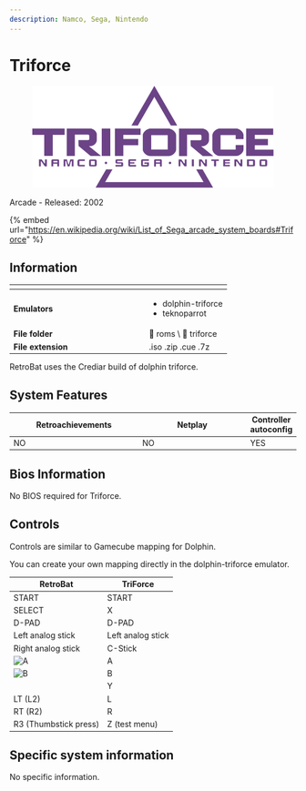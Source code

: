 ```yaml
---
description: Namco, Sega, Nintendo
---
```


# Triforce

<div align="left"><figure><picture><source srcset="https://raw.githubusercontent.com/fabricecaruso/es-theme-carbon/91d85c7849cc550b0cac4e75cb8e0923d3b61b5e/art/logos/triforce-w.svg" media="(prefers-color-scheme: dark)"><img src="https://raw.githubusercontent.com/fabricecaruso/es-theme-carbon/52ff37c9e265587d006945a2ba695b5a962b3a3d/art/logos/triforce.svg" alt=""></picture><figcaption></figcaption></figure></div>

Arcade - Released: 2002

{% embed url="https://en.wikipedia.org/wiki/List_of_Sega_arcade_system_boards#Triforce" %}

## Information

<table data-header-hidden><thead><tr><th width="224"></th><th></th></tr></thead><tbody><tr><td><strong>Emulators</strong></td><td><ul><li>dolphin-triforce</li><li>teknoparrot</li></ul></td></tr><tr><td><strong>File folder</strong></td><td><span data-gb-custom-inline data-tag="emoji" data-code="1f4c2">📂</span> roms \ <span data-gb-custom-inline data-tag="emoji" data-code="1f4c2">📂</span> triforce</td></tr><tr><td><strong>File extension</strong></td><td>.iso .zip .cue .7z</td></tr></tbody></table>

RetroBat uses the Crediar build of dolphin triforce.

## System Features

<table><thead><tr><th width="256">Retroachievements</th><th width="243">Netplay</th><th>Controller autoconfig</th></tr></thead><tbody><tr><td>NO</td><td>NO</td><td>YES</td></tr></tbody></table>

## Bios Information

No BIOS required for Triforce.

## Controls

Controls are similar to Gamecube mapping for Dolphin.

You can create your own mapping directly in the dolphin-triforce emulator.

| RetroBat                                                                       | TriForce          |
| ------------------------------------------------------------------------------ | ----------------- |
| START                                                                          | START             |
| SELECT                                                                         | X                 |
| D-PAD                                                                          | D-PAD             |
| Left analog stick                                                              | Left analog stick |
| Right analog stick                                                             | C-Stick           |
| ![A](<../../../../.gitbook/assets/image (30).png>)                             | A                 |
| ![B](<../../../../.gitbook/assets/image (16).png>)                             | B                 |
| <img src="../../../../.gitbook/assets/image (48).png" alt="" data-size="line"> | Y                 |
| LT (L2)                                                                        | L                 |
| RT (R2)                                                                        | R                 |
| R3 (Thumbstick press)                                                          | Z (test menu)     |

## Specific system information

No specific information.

